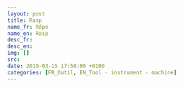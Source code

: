```yaml
---
layout: post
title: Rasp
name_fr: Râpe
name_en: Rasp
desc_fr: 
desc_en: 
img: []
src: 
date: 2019-03-15 17:58:00 +0100
categories: [FR_Outil, EN_Tool - instrument - machine]
---
```

